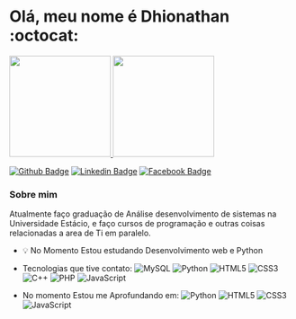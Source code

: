 # Olá, meu nome é Dhionathan :octocat:

<a href="https://github.com/dhionathan01">
<img height="180em" src="https://github-readme-stats.vercel.app/api?username=dhionathan01&show_icons=true&theme=dracula&include_all_commits=true&count_private=true"/>
<img height="180em" src="https://github-readme-stats.vercel.app/api/top-langs/?username=dhionathan01&layout=compact&langs_count=7&theme=dracula"/>

[![Github Badge](https://img.shields.io/badge/-Github-000?style=flat-square&logo=Github&logoColor=white&link=https://github.com/dhionathan01)](https://github.com/dhionathan01)
[![Linkedin Badge](https://img.shields.io/badge/-LinkedIn-blue?style=flat-square&logo=Linkedin&logoColor=white&link=https://www.linkedin.com/in/dhionathan-jobim-19905b1a4/)](https://www.linkedin.com/in/dhionathan-jobim-19905b1a4/)
[![Facebook Badge](https://img.shields.io/badge/-Facebook-blue)](https://www.facebook.com/dhionathan.jobim)

### Sobre mim
Atualmente faço graduação de Análise desenvolvimento de sistemas na Universidade Estácio, e faço cursos de programação e outras coisas relacionadas a area de Ti em paralelo.

- :bulb: No Momento Estou estudando Desenvolvimento web e Python

- Tecnologias que tive contato:
![MySQL](https://img.shields.io/badge/-MySQL-5299cc?style=flat-square&logo=mysql)
![Python](https://img.shields.io/badge/-Python-0c0c0c?style=flat-square&logo=python)
![HTML5](https://img.shields.io/badge/-HTML5-E34F26?style=flat-square&logo=html5&logoColor=white)
![CSS3](https://img.shields.io/badge/-CSS3-1572B6?style=flat-square&logo=css3)
![C++](https://img.shields.io/badge/-C,%20C%2B%2B-54778c?style=flat-square&logo=c%2B%2B)
![PHP](https://img.shields.io/badge/-PHP-1a165f?style=flat-square&logo=php)
![JavaScript](https://img.shields.io/badge/-JavaScript-9e7e15?style=flat-square&logo=javascript)

- No momento Estou me Aprofundando em:
![Python](https://img.shields.io/badge/-Python-0c0c0c?style=flat-square&logo=python)
![HTML5](https://img.shields.io/badge/-HTML5-E34F26?style=flat-square&logo=html5&logoColor=white)
![CSS3](https://img.shields.io/badge/-CSS3-1572B6?style=flat-square&logo=css3)
![JavaScript](https://img.shields.io/badge/-JavaScript-9e7e15?style=flat-square&logo=javascript)
